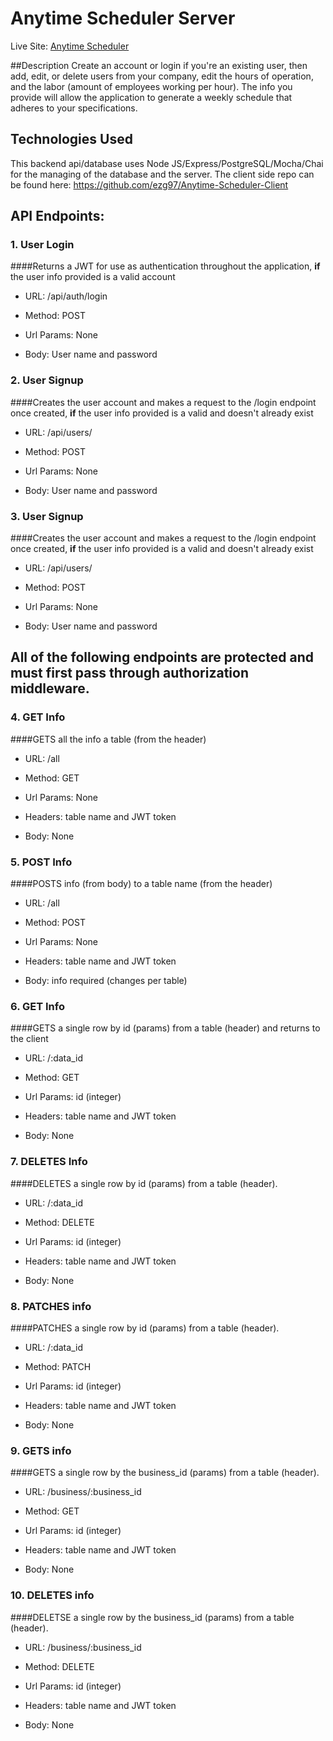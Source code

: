 # Anytime Scheduler Server

Live Site: [Anytime Scheduler](https://anytime-scheduler-client.now.sh/)

##Description
Create an account or login if you're an existing user, then add, edit, or delete users from your company, edit the hours of operation, and the labor (amount of employees working per hour). The info you provide will allow the application to generate a weekly schedule that adheres to your specifications. 

## Technologies Used
This backend api/database uses Node JS/Express/PostgreSQL/Mocha/Chai for the managing of the database and the server.
The client side repo can be found here: https://github.com/ezg97/Anytime-Scheduler-Client


## API Endpoints:

### 1. **User Login**
####Returns a JWT for use as authentication throughout the application, **if** the user info provided is a valid account
- URL: /api/auth/login

- Method: POST

- Url Params: None

- Body: User name and password

### 2. **User Signup**
####Creates the user account and makes a request to the /login endpoint once created, **if** the user info provided is a valid and doesn't already exist
- URL: /api/users/

- Method: POST

- Url Params: None

- Body: User name and password

### 3. **User Signup**
####Creates the user account and makes a request to the /login endpoint once created, **if** the user info provided is a valid and doesn't already exist
- URL: /api/users/

- Method: POST

- Url Params: None

- Body: User name and password

## All of the following endpoints are protected and must first pass through authorization middleware.

### 4. **GET Info**
####GETS all the info a table (from the header)
- URL: /all

- Method: GET

- Url Params: None

- Headers: table name and JWT token

- Body: None

### 5. **POST Info**
####POSTS info (from body) to a table name (from the header)
- URL: /all

- Method: POST

- Url Params: None

- Headers: table name and JWT token

- Body: info required (changes per table)


### 6. **GET Info**
####GETS a single row by id (params) from a table (header) and returns to the client
- URL: /:data_id

- Method: GET

- Url Params: id (integer)

- Headers: table name and JWT token

- Body: None


### 7. **DELETES Info**
####DELETES a single row by id (params) from a table (header).
- URL: /:data_id

- Method: DELETE

- Url Params: id (integer)

- Headers: table name and JWT token

- Body: None


### 8. **PATCHES info**
####PATCHES a single row by id (params) from a table (header).
- URL: /:data_id

- Method: PATCH

- Url Params: id (integer)

- Headers: table name and JWT token

- Body: None

### 9. **GETS info**
####GETS a single row by the business_id (params) from a table (header).
- URL: /business/:business_id

- Method: GET

- Url Params: id (integer)

- Headers: table name and JWT token

- Body: None


### 10. **DELETES info**
####DELETSE a single row by the business_id (params) from a table (header).
- URL: /business/:business_id

- Method: DELETE

- Url Params: id (integer)

- Headers: table name and JWT token

- Body: None

